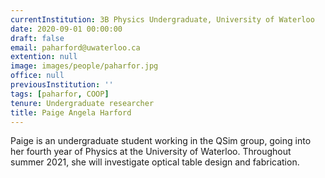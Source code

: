 ```yaml
---
currentInstitution: 3B Physics Undergraduate, University of Waterloo
date: 2020-09-01 00:00:00
draft: false
email: paharford@uwaterloo.ca
extention: null
image: images/people/paharfor.jpg
office: null
previousInstitution: ''
tags: [paharfor, COOP]
tenure: Undergraduate researcher
title: Paige Angela Harford
---
```

Paige is an undergraduate student working in the QSim group, going into her fourth year of Physics at the University of Waterloo. Throughout summer 2021, she will investigate optical table design and fabrication.